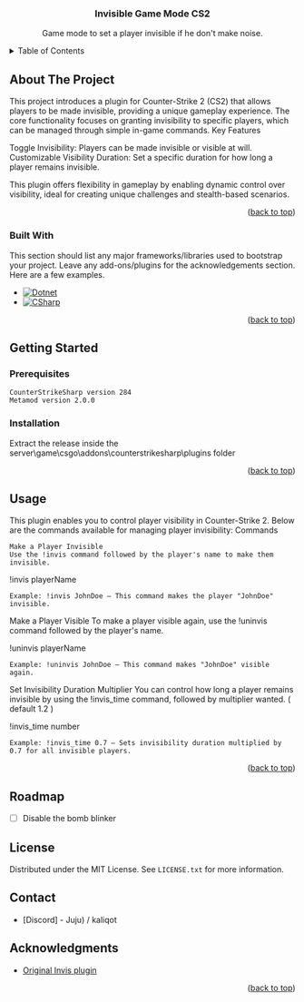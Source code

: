 # 
<!-- Improved compatibility of back to top link: See: https://github.com/othneildrew/Best-README-Template/pull/73 -->
<a id="readme-top"></a>
<!--
*** Thanks for checking out the Best-README-Template. If you have a suggestion
*** that would make this better, please fork the repo and create a pull request
*** or simply open an issue with the tag "enhancement".
*** Don't forget to give the project a star!
*** Thanks again! Now go create something AMAZING! :D
-->



<!-- PROJECT SHIELDS -->
<!--
*** I'm using markdown "reference style" links for readability.
*** Reference links are enclosed in brackets [ ] instead of parentheses ( ).
*** See the bottom of this document for the declaration of the reference variables
*** for contributors-url, forks-url, etc. This is an optional, concise syntax you may use.
*** https://www.markdownguide.org/basic-syntax/#reference-style-links
-->
<!-- PROJECT LOGO -->
<br />
<div align="center">
  <h3 align="center">Invisible Game Mode CS2</h3>
  <p align="center">
    Game mode to set a player invisible if he don't make noise.
    <br />
  </p>
</div>



<!-- TABLE OF CONTENTS -->
<details>
  <summary>Table of Contents</summary>
  <ol>
    <li>
      <a href="#about-the-project">About The Project</a>
      <ul>
        <li><a href="#built-with">Built With</a></li>
      </ul>
    </li>
    <li>
      <a href="#getting-started">Getting Started</a>
      <ul>
        <li><a href="#prerequisites">Prerequisites</a></li>
        <li><a href="#installation">Installation</a></li>
      </ul>
    </li>
    <li><a href="#usage">Usage</a></li>
    <li><a href="#roadmap">Roadmap</a></li>
    <li><a href="#contributing">Contributing</a></li>
    <li><a href="#license">License</a></li>
    <li><a href="#contact">Contact</a></li>
    <li><a href="#acknowledgments">Acknowledgments</a></li>
  </ol>
</details>



<!-- ABOUT THE PROJECT -->
## About The Project

This project introduces a plugin for Counter-Strike 2 (CS2) that allows players to be made invisible, providing a unique gameplay experience. The core functionality focuses on granting invisibility to specific players, which can be managed through simple in-game commands.
Key Features

  Toggle Invisibility: Players can be made invisible or visible at will.
  Customizable Visibility Duration: Set a specific duration for how long a player remains invisible.

This plugin offers flexibility in gameplay by enabling dynamic control over visibility, ideal for creating unique challenges and stealth-based scenarios.
<p align="right">(<a href="#readme-top">back to top</a>)</p>



### Built With

This section should list any major frameworks/libraries used to bootstrap your project. Leave any add-ons/plugins for the acknowledgements section. Here are a few examples.

* [![Dotnet][Dotnet]](https://dotnet.microsoft.com/fr-fr/languages/csharp)
* [![CSharp][CSharp]](https://dotnet.microsoft.com/fr-fr/download)

<p align="right">(<a href="#readme-top">back to top</a>)</p>

<!-- GETTING STARTED -->
## Getting Started
### Prerequisites

    CounterStrikeSharp version 284
    Metamod version 2.0.0


### Installation
Extract the release inside the server\game\csgo\addons\counterstrikesharp\plugins folder

<p align="right">(<a href="#readme-top">back to top</a>)</p>



<!-- USAGE EXAMPLES -->
## Usage
This plugin enables you to control player visibility in Counter-Strike 2. Below are the commands available for managing player invisibility:
Commands

    Make a Player Invisible
    Use the !invis command followed by the player's name to make them invisible.

!invis playerName

    Example: !invis JohnDoe – This command makes the player "JohnDoe" invisible.

Make a Player Visible
To make a player visible again, use the !uninvis command followed by the player's name.

!uninvis playerName

    Example: !uninvis JohnDoe – This command makes "JohnDoe" visible again.

Set Invisibility Duration Multiplier
You can control how long a player remains invisible by using the !invis_time command, followed by multiplier wanted. ( default 1.2 )

!invis_time number

    Example: !invis_time 0.7 – Sets invisibility duration multiplied by 0.7 for all invisible players.

<p align="right">(<a href="#readme-top">back to top</a>)</p>


<!-- ROADMAP -->
## Roadmap
- [ ] Disable the bomb blinker

<!-- LICENSE -->
## License

Distributed under the MIT License. See `LICENSE.txt` for more information.




<!-- CONTACT -->
## Contact

- [Discord] - Juju) / kaliqot



<!-- ACKNOWLEDGMENTS -->
## Acknowledgments

* [Original Invis plugin](https://github.com/maniolos/InvisPlugin)


<p align="right">(<a href="#readme-top">back to top</a>)</p>



<!-- MARKDOWN LINKS & IMAGES -->
<!-- https://www.markdownguide.org/basic-syntax/#reference-style-links -->
[Dotnet]: https://img.shields.io/badge/.NET-5C2D91?style=for-the-badge&logo=.net&logoColor=white
[CSharp]: https://img.shields.io/badge/C%23-239120?style=for-the-badge&logo=c-sharp&logoColor=white
